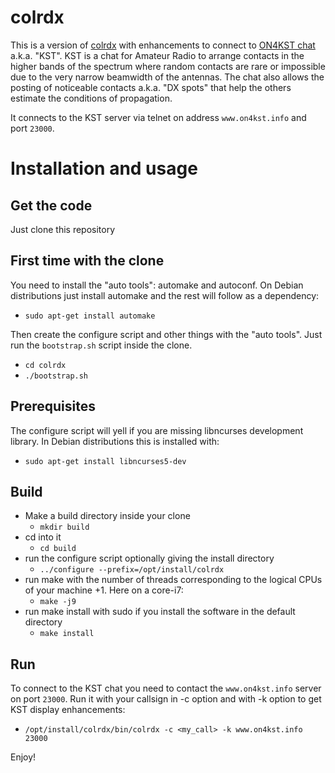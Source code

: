 colrdx
======

This is a version of [colrdx](http://dev.man-online.org/man1/colrdx/) with enhancements to connect to [ON4KST chat](http://www.on4kst.com/chat/start.php) a.k.a. "KST". KST is a chat for Amateur Radio to arrange contacts in the higher bands of the spectrum where random contacts are rare or impossible due to the very narrow beamwidth of the antennas. The chat also allows the posting of noticeable contacts a.k.a. "DX spots" that help the others estimate the conditions of propagation.

It connects to the KST server via telnet on address `www.on4kst.info` and port `23000`.

# Installation and usage
## Get the code
Just clone this repository

## First time with the clone
You need to install the "auto tools": automake and autoconf. On Debian distributions just install automake and the rest will follow as a dependency:
  - `sudo apt-get install automake`

Then create the configure script and other things with the "auto tools". Just run the `bootstrap.sh` script inside the clone.
  - `cd colrdx`
  - `./bootstrap.sh`

## Prerequisites
The configure script will yell if you are missing libncurses development library. In Debian distributions this is installed with:
  - `sudo apt-get install libncurses5-dev`
  
## Build
  - Make a build directory inside your clone
    - `mkdir build`
  - cd into it
    - `cd build`
  - run the configure script optionally giving the install directory
    - `../configure --prefix=/opt/install/colrdx`
  - run make with the number of threads corresponding to the logical CPUs of your machine +1. Here on a core-i7:
    - `make -j9`
  - run make install with sudo if you install the software in the default directory
    - `make install`
    
## Run
To connect to the KST chat you need to contact the `www.on4kst.info` server on port `23000`. Run it with your callsign in -c option and with -k option to get KST display enhancements:
  - `/opt/install/colrdx/bin/colrdx -c <my_call> -k www.on4kst.info 23000`
  
Enjoy!

